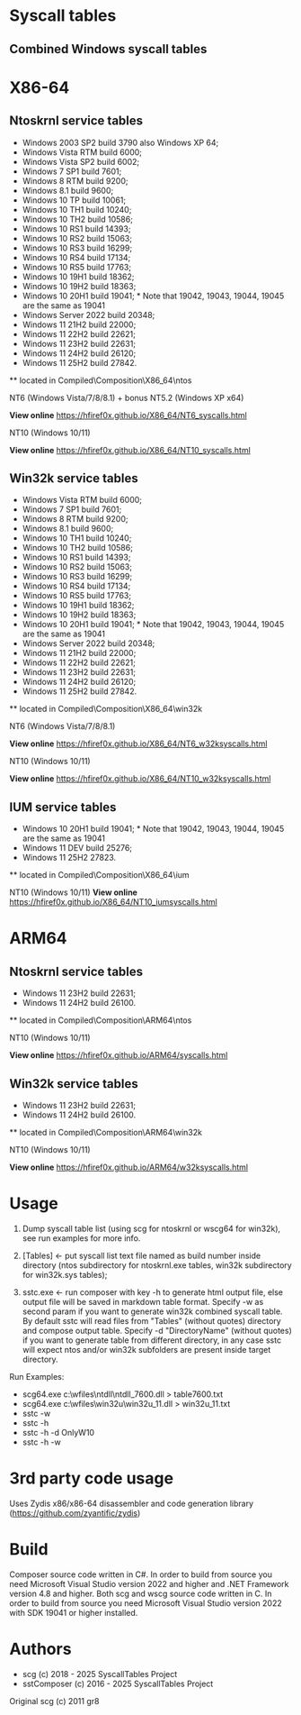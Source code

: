 
# Syscall tables
## Combined Windows syscall tables

# X86-64

## Ntoskrnl service tables

+ Windows 2003 SP2 build 3790 also Windows XP 64;
+ Windows Vista RTM build 6000;
+ Windows Vista SP2 build 6002;
+ Windows 7 SP1 build 7601;
+ Windows 8 RTM build 9200;
+ Windows 8.1 build 9600;
+ Windows 10 TP build 10061;
+ Windows 10 TH1 build 10240;
+ Windows 10 TH2 build 10586;
+ Windows 10 RS1 build 14393;
+ Windows 10 RS2 build 15063;
+ Windows 10 RS3 build 16299;
+ Windows 10 RS4 build 17134;
+ Windows 10 RS5 build 17763;
+ Windows 10 19H1 build 18362;
+ Windows 10 19H2 build 18363;
+ Windows 10 20H1 build 19041; * Note that 19042, 19043, 19044, 19045 are the same as 19041
+ Windows Server 2022 build 20348;
+ Windows 11 21H2 build 22000;
+ Windows 11 22H2 build 22621;
+ Windows 11 23H2 build 22631;
+ Windows 11 24H2 build 26120;
+ Windows 11 25H2 build 27842.

** located in Compiled\Composition\X86_64\ntos

NT6 (Windows Vista/7/8/8.1) + bonus NT5.2 (Windows XP x64)

**View online** https://hfiref0x.github.io/X86_64/NT6_syscalls.html

NT10 (Windows 10/11)

**View online** https://hfiref0x.github.io/X86_64/NT10_syscalls.html

## Win32k service tables

+ Windows Vista RTM build 6000;
+ Windows 7 SP1 build 7601;
+ Windows 8 RTM build 9200;
+ Windows 8.1 build 9600;
+ Windows 10 TH1 build 10240;
+ Windows 10 TH2 build 10586;
+ Windows 10 RS1 build 14393;
+ Windows 10 RS2 build 15063;
+ Windows 10 RS3 build 16299;
+ Windows 10 RS4 build 17134;
+ Windows 10 RS5 build 17763;
+ Windows 10 19H1 build 18362;
+ Windows 10 19H2 build 18363;
+ Windows 10 20H1 build 19041; * Note that 19042, 19043, 19044, 19045 are the same as 19041
+ Windows Server 2022 build 20348;
+ Windows 11 21H2 build 22000;
+ Windows 11 22H2 build 22621;
+ Windows 11 23H2 build 22631;
+ Windows 11 24H2 build 26120;
+ Windows 11 25H2 build 27842.

** located in Compiled\Composition\X86_64\win32k

NT6 (Windows Vista/7/8/8.1)

**View online** https://hfiref0x.github.io/X86_64/NT6_w32ksyscalls.html

NT10 (Windows 10/11)

**View online** https://hfiref0x.github.io/X86_64/NT10_w32ksyscalls.html

## IUM service tables

+ Windows 10 20H1 build 19041; * Note that 19042, 19043, 19044, 19045 are the same as 19041
+ Windows 11 DEV build 25276;
+ Windows 11 25H2 27823.

** located in Compiled\Composition\X86_64\ium

NT10 (Windows 10/11)
**View online** https://hfiref0x.github.io/X86_64/NT10_iumsyscalls.html

# ARM64

## Ntoskrnl service tables

+ Windows 11 23H2 build 22631;
+ Windows 11 24H2 build 26100.

** located in Compiled\Composition\ARM64\ntos

NT10 (Windows 10/11)

**View online** https://hfiref0x.github.io/ARM64/syscalls.html

## Win32k service tables

+ Windows 11 23H2 build 22631;
+ Windows 11 24H2 build 26100.

** located in Compiled\Composition\ARM64\win32k

NT10 (Windows 10/11)

**View online** https://hfiref0x.github.io/ARM64/w32ksyscalls.html

# Usage

1) Dump syscall table list (using scg for ntoskrnl or wscg64 for win32k), see run examples for more info.  
2) [Tables] <- put syscall list text file named as build number inside directory (ntos subdirectory for ntoskrnl.exe tables, win32k subdirectory for win32k.sys tables);

3) sstc.exe <- run composer with key -h to generate html output file, else output file will be saved in markdown table format. Specify -w as second param if you want to generate win32k combined syscall table. By default sstc will read files from "Tables" (without quotes) directory and compose output table. Specify -d "DirectoryName" (without quotes) if you want to generate table from different directory, in any case sstc will expect ntos and/or win32k subfolders are present inside target directory.

Run Examples:
* scg64.exe c:\wfiles\ntdll\ntdll_7600.dll > table7600.txt
* scg64.exe c:\wfiles\win32u\win32u_11.dll > win32u_11.txt 
* sstc -w
* sstc -h
* sstc -h -d OnlyW10
* sstc -h -w

# 3rd party code usage
Uses Zydis x86/x86-64 disassembler and code generation library (https://github.com/zyantific/zydis)

# Build

Composer source code written in C#. In order to build from source you need Microsoft Visual Studio version 2022 and higher and .NET Framework version 4.8 and higher. Both scg and wscg source code written in C. In order to build from source you need Microsoft Visual Studio version 2022 with SDK 19041 or higher installed.

# Authors

+ scg (c) 2018 - 2025 SyscallTables Project
+ sstComposer (c) 2016 - 2025 SyscallTables Project

Original scg (c) 2011 gr8
